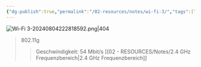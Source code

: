 ```yaml
---
{"dg-publish":true,"permalink":"/02-resources/notes/wi-fi-3/","tags":["netzwerk/wifi"],"updated":"2024-08-04T22:28:22.000+02:00"}
---
```


![Wi-Fi 3-20240804222818592.png|404](/img/user/02%20-%20RESOURCES/Files/Wi-Fi%203-20240804222818592.png)
>802.11g
>>Geschwindigkeit: 54 Mbit/s
>>[[02 - RESOURCES/Notes/2.4 GHz Frequenzbereich\|2.4 GHz Frequenzbereich]]